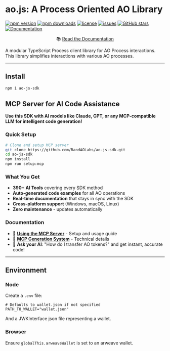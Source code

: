# ao.js: A Process Oriented AO Library
[![npm version](https://img.shields.io/npm/v/ao-js-sdk)](https://www.npmjs.com/package/ao-js-sdk)
[![npm downloads](https://img.shields.io/npm/dm/ao-js-sdk)](https://www.npmjs.com/package/ao-js-sdk)
[![license](https://img.shields.io/npm/l/ao-js-sdk)](https://github.com/RandAOLabs/ao-js-sdk/blob/main/LICENSE)
[![issues](https://img.shields.io/github/issues/RandAOLabs/ao-js-sdk)](https://github.com/RandAOLabs/ao-js-sdk/issues)
[![GitHub stars](https://img.shields.io/github/stars/RandAOLabs/ao-js-sdk?style=social)](https://github.com/RandAOLabs/ao-js-sdk)
[![Documentation](https://img.shields.io/badge/docs-online-blue)](https://randaolabs.github.io/ao-js-sdk/)

<p align="center">
  📚 <a href="https://randaolabs.github.io/ao-js-sdk/">Read the Documentation</a>
</p>

A modular TypeScript Process client library for AO Process interactions. This library simplifies interactions with various AO processes.

---

## Install
```bash
npm i ao-js-sdk
```

## MCP Server for AI Code Assistance

**Use this SDK with AI models like Claude, GPT, or any MCP-compatible LLM for intelligent code generation!**

### Quick Setup
```bash
# Clone and setup MCP server
git clone https://github.com/RandAOLabs/ao-js-sdk.git
cd ao-js-sdk
npm install
npm run setup:mcp
```

### What You Get
- **390+ AI Tools** covering every SDK method
- **Auto-generated code examples** for all AO operations  
- **Real-time documentation** that stays in sync with the SDK
- **Cross-platform support** (Windows, macOS, Linux)
- **Zero maintenance** - updates automatically

### Documentation
- 📖 **[Using the MCP Server](./docs/using-mcp-server.md)** - Setup and usage guide
- 🔧 **[MCP Generation System](./docs/mcp-server-generation.md)** - Technical details
- 🤖 **Ask your AI**: "How do I transfer AO tokens?" and get instant, accurate code!

---

## Environment
### Node
Create a `.env` file:
```
# Defaults to wallet.json if not specified
PATH_TO_WALLET="wallet.json"
```
And a JWKInterface json file representing a wallet.
### Browser
Ensure `globalThis.arweaveWallet` is set to an arweave wallet.
